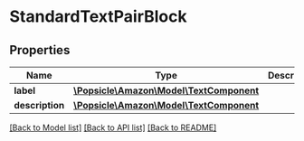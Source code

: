 # StandardTextPairBlock

## Properties
Name | Type | Description | Notes
------------ | ------------- | ------------- | -------------
**label** | [**\Popsicle\Amazon\Model\TextComponent**](TextComponent.md) |  | [optional] 
**description** | [**\Popsicle\Amazon\Model\TextComponent**](TextComponent.md) |  | [optional] 

[[Back to Model list]](../../README.md#documentation-for-models) [[Back to API list]](../../README.md#documentation-for-api-endpoints) [[Back to README]](../../README.md)

